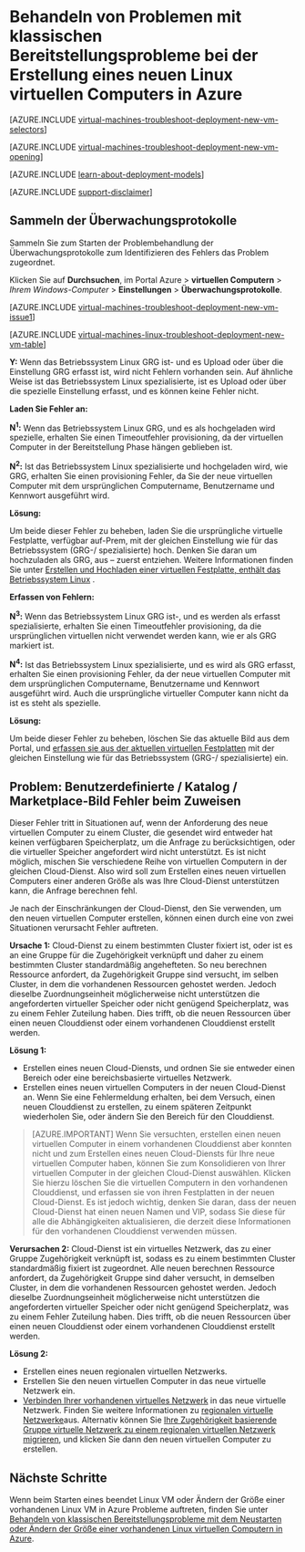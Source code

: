 <properties
   pageTitle="Behandeln von Problemen mit Linux VM Bereitstellung-klassischen | Microsoft Azure"
   description="Problembehandlung bei klassischen Bereitstellungsprobleme beim Erstellen eines neuen Linux virtuellen Computers in Azure"
   services="virtual-machines-linux"
   documentationCenter=""
   authors="JiangChen79"
   manager="felixwu"
   editor=""
   tags="top-support-issue"/>

<tags
  ms.service="virtual-machines-linux"
  ms.workload="na"
  ms.tgt_pltfrm="vm-linux"
  ms.devlang="na"
  ms.topic="article"
  ms.date="09/06/2016"
  ms.author="cjiang"/>

# <a name="troubleshoot-classic-deployment-issues-with-creating-a-new-linux-virtual-machine-in-azure"></a>Behandeln von Problemen mit klassischen Bereitstellungsprobleme bei der Erstellung eines neuen Linux virtuellen Computers in Azure

[AZURE.INCLUDE [virtual-machines-troubleshoot-deployment-new-vm-selectors](../../includes/virtual-machines-linux-troubleshoot-deployment-new-vm-selectors-include.md)]

[AZURE.INCLUDE [virtual-machines-troubleshoot-deployment-new-vm-opening](../../includes/virtual-machines-troubleshoot-deployment-new-vm-opening-include.md)]

[AZURE.INCLUDE [learn-about-deployment-models](../../includes/learn-about-deployment-models-classic-include.md)]

[AZURE.INCLUDE [support-disclaimer](../../includes/support-disclaimer.md)]

## <a name="collect-audit-logs"></a>Sammeln der Überwachungsprotokolle

Sammeln Sie zum Starten der Problembehandlung der Überwachungsprotokolle zum Identifizieren des Fehlers das Problem zugeordnet.

Klicken Sie auf **Durchsuchen**, im Portal Azure > **virtuellen Computern** > *Ihrem Windows-Computer* > **Einstellungen** > **Überwachungsprotokolle**.

[AZURE.INCLUDE [virtual-machines-troubleshoot-deployment-new-vm-issue1](../../includes/virtual-machines-troubleshoot-deployment-new-vm-issue1-include.md)]

[AZURE.INCLUDE [virtual-machines-linux-troubleshoot-deployment-new-vm-table](../../includes/virtual-machines-linux-troubleshoot-deployment-new-vm-table.md)]

**Y:** Wenn das Betriebssystem Linux GRG ist- und es Upload oder über die Einstellung GRG erfasst ist, wird nicht Fehlern vorhanden sein. Auf ähnliche Weise ist das Betriebssystem Linux spezialisierte, ist es Upload oder über die spezielle Einstellung erfasst, und es können keine Fehler nicht.

**Laden Sie Fehler an:**

**N<sup>1</sup>:** Wenn das Betriebssystem Linux GRG, und es als hochgeladen wird spezielle, erhalten Sie einen Timeoutfehler provisioning, da der virtuellen Computer in der Bereitstellung Phase hängen geblieben ist.

**N<sup>2</sup>:** Ist das Betriebssystem Linux spezialisierte und hochgeladen wird, wie GRG, erhalten Sie einen provisioning Fehler, da Sie der neue virtuellen Computer mit dem ursprünglichen Computername, Benutzername und Kennwort ausgeführt wird.

**Lösung:**

Um beide dieser Fehler zu beheben, laden Sie die ursprüngliche virtuelle Festplatte, verfügbar auf-Prem, mit der gleichen Einstellung wie für das Betriebssystem (GRG-/ spezialisierte) hoch. Denken Sie daran um hochzuladen als GRG, aus – zuerst entziehen. Weitere Informationen finden Sie unter [Erstellen und Hochladen einer virtuellen Festplatte, enthält das Betriebssystem Linux](virtual-machines-linux-classic-create-upload-vhd.md) .

**Erfassen von Fehlern:**

**N<sup>3</sup>:** Wenn das Betriebssystem Linux GRG ist-, und es werden als erfasst spezialisierte, erhalten Sie einen Timeoutfehler provisioning, da die ursprünglichen virtuellen nicht verwendet werden kann, wie er als GRG markiert ist.

**N<sup>4</sup>:** Ist das Betriebssystem Linux spezialisierte, und es wird als GRG erfasst, erhalten Sie einen provisioning Fehler, da der neue virtuellen Computer mit dem ursprünglichen Computername, Benutzername und Kennwort ausgeführt wird. Auch die ursprüngliche virtueller Computer kann nicht da ist es steht als spezielle.

**Lösung:**

Um beide dieser Fehler zu beheben, löschen Sie das aktuelle Bild aus dem Portal, und [erfassen sie aus der aktuellen virtuellen Festplatten](virtual-machines-linux-classic-capture-image.md) mit der gleichen Einstellung wie für das Betriebssystem (GRG-/ spezialisierte) ein.

## <a name="issue-custom-gallery-marketplace-image-allocation-failure"></a>Problem: Benutzerdefinierte / Katalog / Marketplace-Bild Fehler beim Zuweisen
Dieser Fehler tritt in Situationen auf, wenn der Anforderung des neue virtuellen Computer zu einem Cluster, die gesendet wird entweder hat keinen verfügbaren Speicherplatz, um die Anfrage zu berücksichtigen, oder die virtueller Speicher angefordert wird nicht unterstützt. Es ist nicht möglich, mischen Sie verschiedene Reihe von virtuellen Computern in der gleichen Cloud-Dienst. Also wird soll zum Erstellen eines neuen virtuellen Computers einer anderen Größe als was Ihre Cloud-Dienst unterstützen kann, die Anfrage berechnen fehl.

Je nach der Einschränkungen der Cloud-Dienst, den Sie verwenden, um den neuen virtuellen Computer erstellen, können einen durch eine von zwei Situationen verursacht Fehler auftreten.

**Ursache 1:** Cloud-Dienst zu einem bestimmten Cluster fixiert ist, oder ist es an eine Gruppe für die Zugehörigkeit verknüpft und daher zu einem bestimmten Cluster standardmäßig angehefteten. So neu berechnen Ressource anfordert, da Zugehörigkeit Gruppe sind versucht, im selben Cluster, in dem die vorhandenen Ressourcen gehostet werden. Jedoch dieselbe Zuordnungseinheit möglicherweise nicht unterstützen die angeforderten virtueller Speicher oder nicht genügend Speicherplatz, was zu einem Fehler Zuteilung haben. Dies trifft, ob die neuen Ressourcen über einen neuen Clouddienst oder einem vorhandenen Clouddienst erstellt werden.

**Lösung 1:**

- Erstellen eines neuen Cloud-Diensts, und ordnen Sie sie entweder einen Bereich oder eine bereichsbasierte virtuelles Netzwerk.
- Erstellen eines neuen virtuellen Computers in der neuen Cloud-Dienst an.
  Wenn Sie eine Fehlermeldung erhalten, bei dem Versuch, einen neuen Clouddienst zu erstellen, zu einem späteren Zeitpunkt wiederholen Sie, oder ändern Sie den Bereich für den Clouddienst.

> [AZURE.IMPORTANT] Wenn Sie versuchten, erstellen einen neuen virtuellen Computer in einem vorhandenen Clouddienst aber konnten nicht und zum Erstellen eines neuen Cloud-Diensts für Ihre neue virtuellen Computer haben, können Sie zum Konsolidieren von Ihrer virtuellen Computer in der gleichen Cloud-Dienst auswählen. Klicken Sie hierzu löschen Sie die virtuellen Computern in den vorhandenen Clouddienst, und erfassen sie von ihren Festplatten in der neuen Cloud-Dienst. Es ist jedoch wichtig, denken Sie daran, dass der neuen Cloud-Dienst hat einen neuen Namen und VIP, sodass Sie diese für alle die Abhängigkeiten aktualisieren, die derzeit diese Informationen für den vorhandenen Clouddienst verwenden müssen.

**Verursachen 2:** Cloud-Dienst ist ein virtuelles Netzwerk, das zu einer Gruppe Zugehörigkeit verknüpft ist, sodass es zu einem bestimmten Cluster standardmäßig fixiert ist zugeordnet. Alle neuen berechnen Ressource anfordert, da Zugehörigkeit Gruppe sind daher versucht, in demselben Cluster, in dem die vorhandenen Ressourcen gehostet werden. Jedoch dieselbe Zuordnungseinheit möglicherweise nicht unterstützen die angeforderten virtueller Speicher oder nicht genügend Speicherplatz, was zu einem Fehler Zuteilung haben. Dies trifft, ob die neuen Ressourcen über einen neuen Clouddienst oder einem vorhandenen Clouddienst erstellt werden.

**Lösung 2:**

- Erstellen eines neuen regionalen virtuellen Netzwerks.
- Erstellen Sie den neuen virtuellen Computer in das neue virtuelle Netzwerk ein.
- [Verbinden Ihrer vorhandenen virtuelles Netzwerk](https://azure.microsoft.com/blog/vnet-to-vnet-connecting-virtual-networks-in-azure-across-different-regions/) in das neue virtuelle Netzwerk. Finden Sie weitere Informationen zu [regionalen virtuelle Netzwerke](https://azure.microsoft.com/blog/2014/05/14/regional-virtual-networks/)aus. Alternativ können Sie [Ihre Zugehörigkeit basierende Gruppe virtuelle Netzwerk zu einem regionalen virtuellen Netzwerk migrieren](https://azure.microsoft.com/blog/2014/11/26/migrating-existing-services-to-regional-scope/), und klicken Sie dann den neuen virtuellen Computer zu erstellen.

## <a name="next-steps"></a>Nächste Schritte
Wenn beim Starten eines beendet Linux VM oder Ändern der Größe einer vorhandenen Linux VM in Azure Probleme auftreten, finden Sie unter [Behandeln von klassischen Bereitstellungsprobleme mit dem Neustarten oder Ändern der Größe einer vorhandenen Linux virtuellen Computern in Azure](virtual-machines-linux-classic-restart-resize-error-troubleshooting.md).
